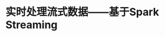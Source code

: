 实时处理流式数据——基于Spark Streaming
================================================================================

